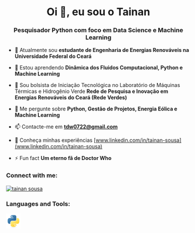 <h1 align="center">Oi 👋, eu sou o Tainan</h1>
<h3 align="center">Pesquisador Python com foco em Data Science e Machine Learning</h3>

- 🔭 Atualmente sou **estudante de Engenharia de Energias Renováveis na Universidade Federal do Ceará**

- 🌱 Estou aprendendo **Dinâmica dos Fluidos Computacional, Python e Machine Learning**

- 👯 Sou bolsista de Iniciação Tecnológica no Laboratório de Máquinas Térmicas e Hidrogênio Verde **Rede de Pesquisa e Inovação em Energias Renováveis do Ceará (Rede Verdes)**

- 💬 Me pergunte sobre **Python, Gestão de Projetos, Energia Eólica e Machine Learning**

- 📫 Contacte-me em **tdw0722@gmail.com**

- 📄 Conheça minhas experiências [www.linkedin.com/in/tainan-sousa](www.linkedin.com/in/tainan-sousa)

- ⚡ Fun fact **Um eterno fã de Doctor Who**

<h3 align="left">Connect with me:</h3>
<p align="left">
<a href="https://linkedin.com/in/tainan-sousa" target="blank"><img align="center" src="https://raw.githubusercontent.com/rahuldkjain/github-profile-readme-generator/master/src/images/icons/Social/linked-in-alt.svg" alt="tainan sousa" height="30" width="40" /></a>
</p>

<h3 align="left">Languages and Tools:</h3>
<p align="left"> <a href="https://www.python.org" target="_blank" rel="noreferrer"> <img src="https://raw.githubusercontent.com/devicons/devicon/master/icons/python/python-original.svg" alt="python" width="40" height="40"/> </a> </p>


